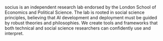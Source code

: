 socius is an independent research lab endorsed by the London School of Economics and Political Science. The lab is rooted in social science principles, believing that AI development and deployment must be guided by robust theories and philosophies. We create tools and frameworks that both technical and social science researchers can confidently use and interpret. 
